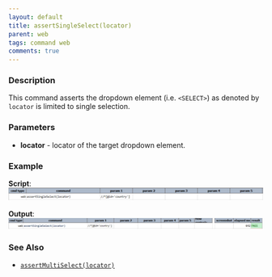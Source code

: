 ```yaml
---
layout: default
title: assertSingleSelect(locator)
parent: web
tags: command web
comments: true
---
```


### Description
This command asserts the dropdown element (i.e. `<SELECT>`) as denoted by `locator` is limited to single selection.

### Parameters
- **locator** - locator of the target dropdown element.

### Example
**Script**:<br/>
![](image/assertSingleSelect_01.png)

**Output**:<br/>
![](image/assertSingleSelect_02.png)


### See Also
- [`assertMultiSelect(locator)`](assertMultiSelect(locator))